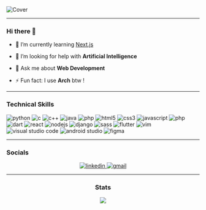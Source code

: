 <!--
**Anonymous616/Anonymous616** is a ✨ _special_ ✨ repository because its `README.md` (this file) appears on your GitHub profile.-->

<!-- Cover -->
<img src="https://user-images.githubusercontent.com/58945356/132537731-ca6396a6-b019-4e05-8eeb-21f3401b5fd2.png" alt="Cover" />

---

### Hi there 👋

<!--- 🔭 I’m currently working on ... -->

<!-- - 👯 I’m looking to collaborate on ... -->

- 📖 I’m currently learning [Next.js](https://nextjs.org/)

- 🤔 I’m looking for help with **Artificial Intelligence**

- 💬 Ask me about **Web Development**

<!-- - <span style="display: flex; align-items:center; gap: 6px" >📫 How to reach me :
  <a style="display: flex; align-items:center; gap: 6px" href="mailto:deongracias1@gmail.com" target="_blank"><img style="height: 22px" src="https://img.shields.io/badge/Gmail-D14836?style=for-the-badge&logo=gmail&logoColor=white" alt="gmail" /></a></span> -->

- ⚡ Fun fact: I use **Arch** btw !</span>

---

### Technical Skills

<img style="" src="https://img.shields.io/badge/Python-14354C?style=for-the-badge&logo=python&logoColor=white" alt="python">
<img style="" src="https://img.shields.io/badge/c-%2300599C.svg?style=for-the-badge&logo=c&logoColor=white" alt="c">
<img style="" src="https://img.shields.io/badge/c++-%2300599C.svg?style=for-the-badge&logo=c%2B%2B&logoColor=white" alt="c++">
<img style="" src="https://img.shields.io/badge/java-%23ED8B00.svg?style=for-the-badge&logo=java&logoColor=white" alt="java">
<img style="" src="https://img.shields.io/badge/Go-00ADD8?style=for-the-badge&logo=go&logoColor=white" alt="php">
<img style="" src="https://img.shields.io/badge/html5-%23E34F26.svg?style=for-the-badge&logo=html5&logoColor=white" alt="html5">
<img style="" src="https://img.shields.io/badge/css3-%231572B6.svg?style=for-the-badge&logo=css3&logoColor=white" alt="css3">
<img style="" src="https://img.shields.io/badge/JavaScript-F7DF1E?style=for-the-badge&logo=javascript&logoColor=black" alt="javascript">
<img style="" src="https://img.shields.io/badge/php-%23777BB4.svg?style=for-the-badge&logo=php&logoColor=white" alt="php">
<img style="" src="https://img.shields.io/badge/dart-%230175C2.svg?style=for-the-badge&logo=dart&logoColor=white" alt="dart">

<img style="" src="https://img.shields.io/badge/react-%2320232a.svg?style=for-the-badge&logo=react&logoColor=%2361DAFB" alt="react">
<img style="" src="https://img.shields.io/badge/Node.js-43853D?style=for-the-badge&logo=node.js&logoColor=white" alt="nodejs">
<img style="" src="https://img.shields.io/badge/django-%23092E20.svg?style=for-the-badge&logo=django&logoColor=white" alt="django">
<img style="" src="https://img.shields.io/badge/SASS-hotpink.svg?style=for-the-badge&logo=SASS&logoColor=white" alt="sass">
<img style="" src="https://img.shields.io/badge/Flutter-%2302569B.svg?style=for-the-badge&logo=Flutter&logoColor=white" alt="flutter">

<img style="" src="https://img.shields.io/badge/VIM-%2311AB00.svg?style=for-the-badge&logo=vim&logoColor=white" alt="vim">
<img style="" src="https://img.shields.io/badge/Visual%20Studio%20Code-0078d7.svg?style=for-the-badge&logo=visual-studio-code&logoColor=white" alt="visual studio code">
<img style="" src="https://img.shields.io/badge/Android%20Studio-3DDC84.svg?style=for-the-badge&logo=android-studio&logoColor=white" alt="android studio">
<img style="" src="https://img.shields.io/badge/figma-%23F24E1E.svg?style=for-the-badge&logo=figma&logoColor=white" alt="figma">
  
---

### Socials

<center>
  <a href="https://www.linkedin.com/in/deongracias/" target="_blank">
    <img style="" src="https://img.shields.io/badge/linkedin-%230077B5.svg?style=for-the-badge&logo=linkedin&logoColor=white" alt="linkedin" />
  </a>
  <a href="mailto:deongracias1@gmail.com" target="_blank">
    <img style="" src="https://img.shields.io/badge/Gmail-D14836?style=for-the-badge&logo=gmail&logoColor=white" alt="gmail" />
  </a>

---

### Stats
<!-- <div style="display: grid; place-items: center; width: 100%;"> -->
<div align="center">
  <img src="https://github-readme-stats.vercel.app/api?username=deon-gracias&&show_icons=true&title_color=FFFFFF&icon_color=FFFFFF&text_color=FFFFFF&bg_color=121212" />
</div>
